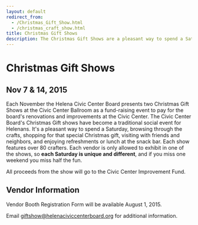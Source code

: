 ```yaml
---
layout: default
redirect_from:
  - /Christmas_Gift_Show.html
  - /christmas_craft_show.html
title: Christmas Gift Shows
description: The Christmas Gift Shows are a pleasant way to spend a Saturday, browsing through the crafts, shopping for that special Christmas gift, visiting with friends and neighbors, and enjoying refreshments or lunch at the snack bar.
---
```


# Christmas Gift Shows

## Nov 7 & 14, 2015

Each November the Helena Civic Center Board presents two Christmas Gift Shows at the Civic Center Ballroom as a fund-raising event to pay for the board's renovations and improvements at the Civic Center.  The Civic Center Board's Christmas Gift shows have become a traditional social event for Helenans.  It's a pleasant way to spend a Saturday, browsing through the crafts, shopping for that special Christmas gift, visiting with friends and neighbors, and enjoying refreshments or lunch at the snack bar. Each show features over 80 crafters.  Each vendor is only allowed to exhibit in one of the shows, so **each Saturday is unique and different**, and if you miss one weekend you miss half the fun.

All proceeds from the show will go to the Civic Center Improvement Fund.

## Vendor Information

Vendor Booth Registration Form will be available August 1, 2015.

Email <giftshow@helenaciviccenterboard.org> for additional information.
